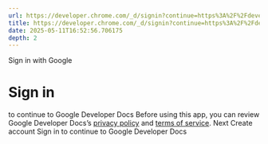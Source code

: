 ```yaml
---
url: https://developer.chrome.com/_d/signin?continue=https%3A%2F%2Fdeveloper.chrome.com%2Fcase-studies&prompt=select_account
title: https://developer.chrome.com/_d/signin?continue=https%3A%2F%2Fdeveloper.chrome.com%2Fcase-studies&prompt=select_account
date: 2025-05-11T16:52:56.706175
depth: 2
---
```


Sign in with Google
# Sign in
to continue to Google Developer Docs
Before using this app, you can review Google Developer Docs’s [privacy policy](https://google.com/policies/privacy) and [terms of service](https://google.com/policies/terms).
Next
Create account
Sign in to continue to Google Developer Docs 


